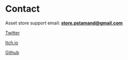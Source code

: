 
# Contact

Asset store support email: **store.pstamand@gmail.com**

[Twitter](https://twitter.com/PhilippeStA)

[Itch.io](https://phil-sa.itch.io/)

[Github](https://github.com/PhilSA)
